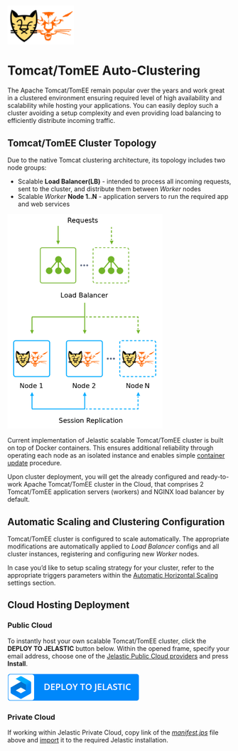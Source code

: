 <p align="left">
<img src="img/tomcat-tomee-logo.png" width="150">
</p>

# Tomcat/TomEE Auto-Clustering

The Apache Tomcat/TomEE remain popular over the years and work great in a clustered environment ensuring required level of high availability and scalability while hosting your applications. You can easily deploy such a cluster avoiding a setup complexity and even providing load balancing to efficiently distribute incoming traffic.

## Tomcat/TomEE Cluster Topology

Due to the native Tomcat clustering architecture, its topology includes two node groups:   

- Scalable **Load Balancer(LB)** - intended to process all incoming requests, sent to the cluster, and distribute them between *Worker* nodes
- Scalable *Worker* **Node 1..N** - application servers to run the required app and web services

<p align="left">
<img src="img/tomcat-tomee-topology.png" width="350">
</p>

Current implementation of Jelastic scalable Tomcat/TomEE cluster is built on top of Docker containers. This ensures additional reliability through operating each node as an isolated instance and enables simple [container update](https://docs.jelastic.com/docker-update) procedure. 

Upon cluster deployment, you will get the already configured and ready-to-work Apache Tomcat/TomEE cluster in the Cloud, that comprises 2 Tomcat/TomEE application servers (workers) and NGINX load balancer by default. 

## Automatic Scaling and Clustering Configuration 

Tomcat/TomEE cluster is configured to scale automatically. The appropriate modifications are automatically applied to  _Load Balancer_ configs and all cluster instances,  registering and configuring new *Worker* nodes.

In case you’d like to setup scaling strategy for your cluster, refer to the appropriate triggers parameters within the [Automatic Horizontal Scaling](https://docs.jelastic.com/automatic-horizontal-scaling) settings section.

## Cloud Hosting Deployment

### Public Cloud

To instantly host your own scalable Tomcat/TomEE cluster, click the **DEPLOY TO JELASTIC** button below. Within the opened frame, specify your email address, choose one of the [Jelastic Public Cloud providers](https://jelastic.cloud/) and press **Install**.


[![Deploy](https://github.com/jelastic-jps/git-push-deploy/raw/master/images/deploy-to-jelastic.png)](https://jelastic.com/install-application/?manifest=https://raw.githubusercontent.com/jelastic-jps/tomcat-cluster/master/manifest.jps)

### Private Cloud

If working within Jelastic Private Cloud, copy link of the [*_manifest.jps_*](https://raw.githubusercontent.com/jelastic-jps/tomcat-cluster/master/manifest.jps) file above and [import](https://docs.jelastic.com/environment-import) it to the required Jelastic installation. 

